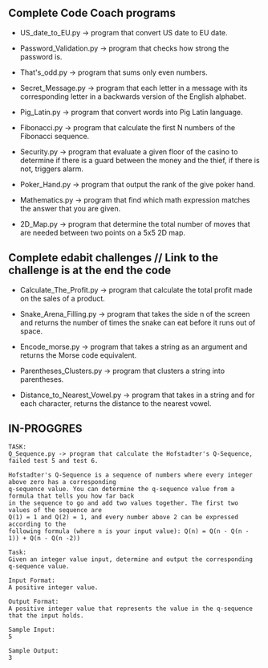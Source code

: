 ## Complete Code Coach programs

 - US_date_to_EU.py -> program that convert US date to EU date.

 - Password_Validation.py -> program that checks how strong the password is.

 - That's_odd.py -> program that sums only even numbers.

 - Secret_Message.py -> program that each letter in a message with its corresponding letter in a backwards version of the English alphabet.

 - Pig_Latin.py -> program that convert words into Pig Latin language.

 - Fibonacci.py -> program that calculate the first N numbers of the Fibonacci sequence.

 - Security.py -> program that evaluate a given floor of the casino to determine if there is a guard between the money and the thief, if there is not, triggers alarm.

 - Poker_Hand.py -> program that output the rank of the give poker hand.

 - Mathematics.py -> program that find which math expression matches the answer that you are given.

 - 2D_Map.py -> program that determine the total number of moves that are needed between two points on a 5x5 2D map.

## Complete edabit challenges // Link to the challenge is at the end  the code
 
 - Calculate_The_Profit.py -> program that calculate the total profit made on the sales of a product.  

 - Snake_Arena_Filling.py -> program that takes the side n of the screen and returns the number of times the snake can eat before it runs out of space. 

 - Encode_morse.py -> program that takes a string as an argument and returns the Morse code equivalent.

 - Parentheses_Clusters.py -> program that clusters a string into parentheses.

 - Distance_to_Nearest_Vowel.py -> program that takes in a string and for each character, returns the distance to the nearest vowel.

## IN-PROGGRES


```
TASK:
Q_Sequence.py -> program that calculate the Hofstadter's Q-Sequence, failed test 5 and test 6.

Hofstadter's Q-Sequence is a sequence of numbers where every integer above zero has a corresponding
q-sequence value. You can determine the q-sequence value from a formula that tells you how far back 
in the sequence to go and add two values together. The first two values of the sequence are 
Q(1) = 1 and Q(2) = 1, and every number above 2 can be expressed according to the 
following formula (where n is your input value): Q(n) = Q(n - Q(n - 1)) + Q(n - Q(n -2))
 
Task: 
Given an integer value input, determine and output the corresponding q-sequence value.

Input Format: 
A positive integer value.

Output Format: 
A positive integer value that represents the value in the q-sequence that the input holds.

Sample Input: 
5

Sample Output: 
3


```
